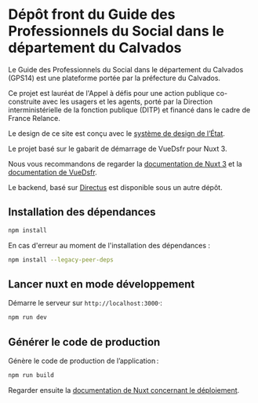 # Dépôt front du Guide des Professionnels du Social dans le département du Calvados

Le Guide des Professionnels du Social dans le département du Calvados (GPS14) est une plateforme portée par la préfecture du Calvados.

Ce projet est lauréat de l'Appel à défis pour une action publique co-construite avec les usagers et les agents, porté par la Direction interministérielle de la fonction publique (DITP) et financé dans le cadre de France Relance.

Le design de ce site est conçu avec le [système de design de l’État](https://www.systeme-de-design.gouv.fr/).

Le projet basé sur le gabarit de démarrage de VueDsfr pour Nuxt 3.

Nous vous recommandons de regarder la [documentation de Nuxt 3](https://nuxt.com/docs/getting-started/introduction)
et la [documentation de VueDsfr](https://vue-dsfr.netlify.app).

Le backend, basé sur [Directus](https://docs.directus.io/) est disponible sous un autre dépôt.

## Installation des dépendances

```bash
npm install
```

En cas d'erreur au moment de l'installation des dépendances :

```bash
npm install --legacy-peer-deps
```

## Lancer nuxt en mode développement

Démarre le serveur sur `http://localhost:3000`·:

```bash
npm run dev
```

## Générer le code de production

Génère le code de production de l’application :

```bash
npm run build
```

Regarder ensuite la [documentation de Nuxt concernant le déploiement](https://nuxt.com/docs/getting-started/deployment).
